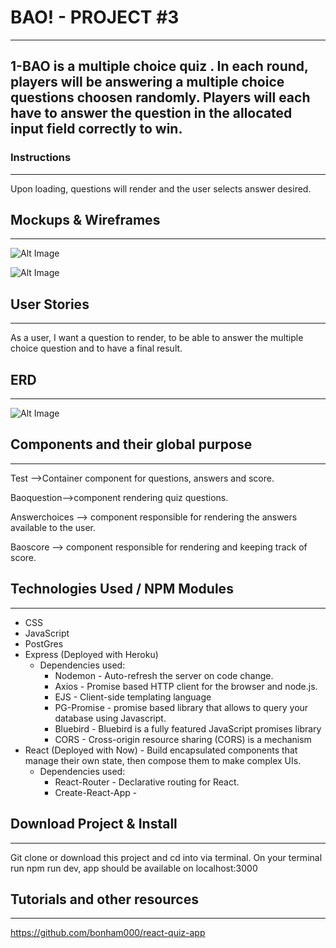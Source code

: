 # BAO! - PROJECT #3
-----------
## 1-BAO is a multiple choice quiz . In each round, players will be answering a multiple choice questions choosen randomly. Players will each have to answer the question in the allocated input field correctly to win.

### Instructions
----------
Upon loading, questions will render and the user selects answer desired.

## Mockups & Wireframes
----------

![Alt Image](http://i.imgur.com/gpznN5I.png)

![Alt Image](http://i.imgur.com/dYtPRer.png)



## User Stories
----------
As a user, I want a question to render, to be able to answer the multiple choice question and to have a final result.

## ERD
----------
![Alt Image](http://i.imgur.com/iBNxhqE.png)

## Components and their global purpose
----------
Test ——>Container component for questions, answers and score.

Baoquestion——>component rendering quiz questions.

Answerchoices —> component responsible for rendering the answers available to the user.

Baoscore —> component responsible for rendering and keeping track of score.

## Technologies Used / NPM Modules
-----------
* CSS
* JavaScript
* PostGres
* Express (Deployed with Heroku)
    * Dependencies used:
        * Nodemon - Auto-refresh the server on code change.
        * Axios - Promise based HTTP client for the browser and node.js.
        * EJS - Client-side templating language 
        * PG-Promise - promise based library that allows to query your database using Javascript.
        * Bluebird - Bluebird is a fully featured JavaScript promises library
        * CORS - Cross-origin resource sharing (CORS) is a mechanism 
* React (Deployed with Now) - Build encapsulated components that manage their own state, then compose them to make complex UIs. 
    * Dependencies used:
        * React-Router - Declarative routing for React.
        * Create-React-App - 

## Download Project & Install
----------------
Git clone or download this project and cd into via terminal. On your terminal run npm run dev, app should be available on localhost:3000 

## Tutorials and other resources
----------------
https://github.com/bonham000/react-quiz-app
